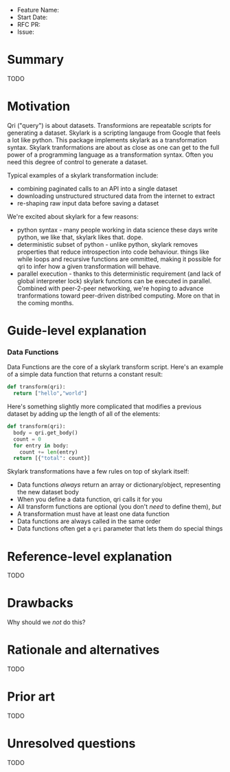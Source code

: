 - Feature Name: <!-- (fill me in with a unique ident, my_awesome_feature) -->
- Start Date: <!-- (fill me in with today's date, YYYY-MM-DD) -->
- RFC PR: <!-- (leave this empty) -->
- Issue: <!-- (leave this empty) -->

# Summary
[summary]: #summary

TODO

# Motivation
[motivation]: #motivation

Qri ("query") is about datasets. Transformions are repeatable scripts for 
generating a dataset. Skylark is a scripting langauge from Google that feels a 
lot like python. This package implements skylark as a transformation syntax. 
Skylark tranformations are about as close as one can get to the full power of a 
programming language as a transformation syntax. Often you need this degree of 
control to generate a dataset.

Typical examples of a skylark transformation include:

- combining paginated calls to an API into a single dataset
- downloading unstructured structured data from the internet to extract
- re-shaping raw input data before saving a dataset

We're excited about skylark for a few reasons:

- python syntax - many people working in data science these days write python, 
we like that, skylark likes that. dope.
- deterministic subset of python - unlike python, skylark removes properties 
that reduce introspection into code behaviour. things like while loops and 
recursive functions are ommitted, making it possible for qri to infer how a 
given transformation will behave.
- parallel execution - thanks to this deterministic requirement (and lack of 
global interpreter lock) skylark functions can be executed in parallel. Combined
with peer-2-peer networking, we're hoping to advance tranformations toward
peer-driven distribed computing. More on that in the coming months.

# Guide-level explanation
[guide-level-explanation]: #guide-level-explanation


### Data Functions
Data Functions are the core of a skylark transform script. Here's an example of 
a simple data function that returns a constant result:

```python
def transform(qri):
  return ["hello","world"]
```

Here's something slightly more complicated that modifies a previous dataset by 
adding up the length of all of the elements:

```python
def transform(qri):
  body = qri.get_body()
  count = 0
  for entry in body:
    count += len(entry)
  return [{"total": count}]
```

Skylark transformations have a few rules on top of skylark itself:
- Data functions *always* return an array or dictionary/object, representing 
the new dataset body
- When you define a data function, qri calls it for you
- All transform functions are optional (you don't _need_ to define them), _but_
- A transformation must have at least one data function
- Data functions are always called in the same order
- Data functions often get a `qri` parameter that lets them do special things

# Reference-level explanation
[reference-level-explanation]: #reference-level-explanation

TODO

# Drawbacks
[drawbacks]: #drawbacks

Why should we *not* do this?

# Rationale and alternatives
[rationale-and-alternatives]: #rationale-and-alternatives

TODO

# Prior art
[prior-art]: #prior-art

TODO

# Unresolved questions
[unresolved-questions]: #unresolved-questions

TODO

